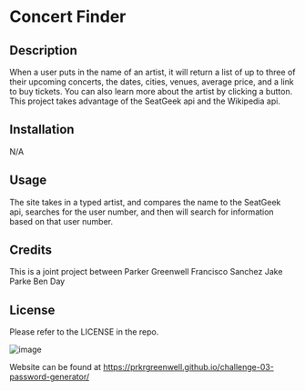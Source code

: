 # Concert Finder

## Description

When a user puts in the name of an artist, it will return a list of up to three of their upcoming concerts, the dates, cities, venues, average price, and a link to buy tickets. You can also learn more about the artist by clicking a button. This project takes advantage of the SeatGeek api and the Wikipedia api.

## Installation

N/A

## Usage

The site takes in a typed artist, and compares the name to the SeatGeek api, searches for the user number, and then will search for information based on that user number.

## Credits

This is a joint project between
Parker Greenwell
Francisco Sanchez
Jake Parke
Ben Day

## License

Please refer to the LICENSE in the repo.

![image](Screenshot%202022-10-01%20203357.png)

Website can be found at https://prkrgreenwell.github.io/challenge-03-password-generator/
